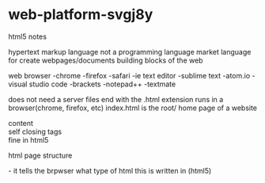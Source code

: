 # web-platform-svgj8y

html5 notes

hypertext markup language
not a programming language
market language for create webpages/documents
building blocks of the web

web browser
-chrome
-firefox
-safari
-ie
text editor
-sublime text
-atom.io
-visual studio code
-brackets
-notepad++
-textmate

does not need a server
files end with the .html extension
runs in a browser(chrome, firefox, etc)
index.html is the root/ home page of a website

<tagname>content<tagname>
<br /> self closing tags
<br> fine in html5

html page structure

<!DOCTYPE html> - it tells the brpwser what type of html this is written in (html5)

<html>
<head>
<title></tile>
<head>

<body>
</body>
</head>

block level elements
-start a new line (div, heading, p, forms)

inline
-ex(span)
-strong
-em
-a / link

Attributes
-all tags can have Attributes
-provide information about an elements
-placed within the start tag
-key/value pairs(id="someId")

forms
action - submit a form to a certain page
method = ex. post(post request to server ex. add data to database), get(submit it, and with a get you'll actually see the data filled in the url and it is not very safe), fine with things like search, 

label/input  name Attribute
inout type= text. name = in serve side it is how we grab the value in this form

